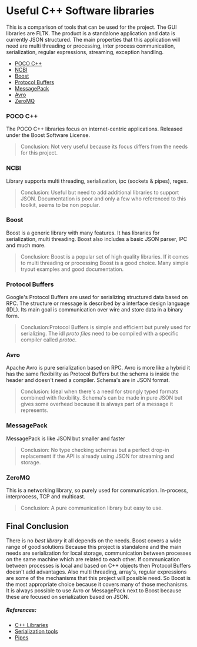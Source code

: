 # Useful C++ Software libraries

This is a comparison of tools that can be used for the project.
The GUI libraries are FLTK.
The product is a standalone application and data is currently JSON structured.
The main properties that this application will need are multi threading or
processing, inter process communication, serialization, regular expressions,
streaming, exception handling.

  - [POCO C++]
  - [NCBI]
  - [Boost]
  - [Protocol Buffers]
  - [MessagePack]
  - [Avro]
  - [ZeroMQ]


### POCO C++
The POCO C++ libraries focus on internet-centric applications.
Released under the Boost Software License. 
>Conclusion: Not very useful because its focus differs from the needs for this project.

### NCBI
Library supports multi threading, serialization, ipc (sockets & pipes), regex.
>Conclusion: Useful but need to add additional libraries to support JSON.
>Documentation is poor and only a few who referenced to this toolkit, seems
>to be non popular.

### Boost
Boost is a generic library with many features. It has libraries for serialization,
multi threading. Boost also includes a basic JSON parser, IPC and much more.

>Conclusion: Boost is a popular set of high quality libraries.
>If it comes to multi threading or processing Boost is a good choice.
>Many simple tryout examples and good documentation.

### Protocol Buffers
Google's Protocol Buffers are used for serializing structured data based on RPC.
The structure or message is described by a interface design language (IDL).
Its main goal is communication over wire and store data in a binary form.

>Conclusion:Protocol Buffers is simple and efficient but purely
>used for serializing. The idl *proto files* need to be compiled
>with a specific compiler called *protoc*.

### Avro
Apache Avro is pure serialization based on RPC. Avro is more like a hybrid
it has the same flexibility as Protocol Buffers but the schema is inside
the header and doesn't need a compiler. Schema's are in JSON format.

>Conclusion: Ideal when there's a need for strongly typed formats combined
>with flexibility. Schema's can be made in pure JSON but gives some
>overhead because it is always part of a message it represents.

### MessagePack
MessagePack is like JSON but smaller and faster

>Conclusion: No type checking schemas but a perfect drop-in replacement
>if the API is already using JSON for streaming and storage.

### ZeroMQ
This is a networking library, so purely used for communication. In-process,
interprocess, TCP and multicast.

>Conclusion: A pure communication library but easy to use.


## Final Conclusion

There is no *best library* it all depends on the needs.
Boost covers a wide range of good solutions
Because this project is standalone and the main needs are serialization for
local storage, communication between processes on the same machine
which are related to each other.
If communication between processes is local and based on C++ objects
then Protocol Buffers doesn't add advantages.
Also multi threading, array's, regular expressions are some of the mechanisms
that this project will possible need. So Boost is the most appropriate choice because it
covers many of those mechanisms.
It is always possible to use Avro or MessagePack next to Boost because these
are focused on serialization based on JSON.

##### References:
* [C++ Libraries]
* [Serialization tools]
* [Pipes]

[NCBI]:http://www.ncbi.nlm.nih.gov/IEB/ToolBox/CPP_DOC/
[POCO C++]:http://pocoproject.org/
[Boost]:http://www.boost.org/
[Protocol Buffers]:http://code.google.com/p/protobuf/
[MessagePack]:http://msgpack.org/
[Avro]:http://avro.apache.org/
[ZeroMQ]:http://zeromq.org/

[C++ Libraries]:http://en.cppreference.com/w/cpp/links/libs
[Serialization tools]:https://www.igvita.com/2011/08/01/protocol-buffers-avro-thrift-messagepack/
[Pipes]:http://www.drdobbs.com/windows/using-named-pipes-to-connect-a-gui-to-a/231903148

